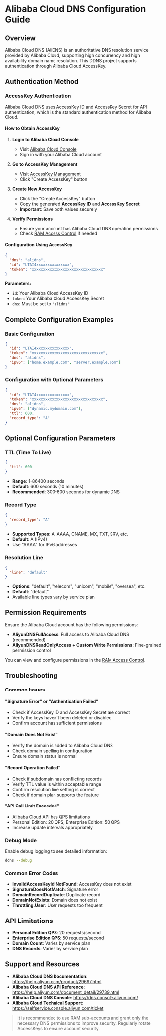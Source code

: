 # Alibaba Cloud DNS Configuration Guide

## Overview

Alibaba Cloud DNS (AliDNS) is an authoritative DNS resolution service provided by Alibaba Cloud, supporting high concurrency and high availability domain name resolution. This DDNS project supports authentication through Alibaba Cloud AccessKey.

## Authentication Method

### AccessKey Authentication

Alibaba Cloud DNS uses AccessKey ID and AccessKey Secret for API authentication, which is the standard authentication method for Alibaba Cloud.

#### How to Obtain AccessKey

1. **Login to Alibaba Cloud Console**
    - Visit [Alibaba Cloud Console](https://ecs.console.aliyun.com/)
    - Sign in with your Alibaba Cloud account

2. **Go to AccessKey Management**
    - Visit [AccessKey Management](https://usercenter.console.aliyun.com/#/manage/ak)
    - Click "Create AccessKey" button

3. **Create New AccessKey**
    - Click the "Create AccessKey" button
    - Copy the generated **AccessKey ID** and **AccessKey Secret**
    - **Important**: Save both values securely

4. **Verify Permissions**
    - Ensure your account has Alibaba Cloud DNS operation permissions
    - Check [RAM Access Control](https://ram.console.aliyun.com/policies) if needed

#### Configuration Using AccessKey

```json
{
  "dns": "alidns",
  "id": "LTAI4xxxxxxxxxxxxxxx",
  "token": "xxxxxxxxxxxxxxxxxxxxxxxxxxxxxxxx"
}
```

**Parameters:**

- `id`: Your Alibaba Cloud AccessKey ID
- `token`: Your Alibaba Cloud AccessKey Secret
- `dns`: Must be set to `"alidns"`

## Complete Configuration Examples

### Basic Configuration

```json
{
  "id": "LTAI4xxxxxxxxxxxxxxx",
  "token": "xxxxxxxxxxxxxxxxxxxxxxxxxxxxxxxx",
  "dns": "alidns",
  "ipv6": ["home.example.com", "server.example.com"]
}
```

### Configuration with Optional Parameters

```json
{
  "id": "LTAI4xxxxxxxxxxxxxxx",
  "token": "xxxxxxxxxxxxxxxxxxxxxxxxxxxxxxxx",
  "dns": "alidns",
  "ipv6": ["dynamic.mydomain.com"],
  "ttl": 600,
  "record_type": "A"
}
```

## Optional Configuration Parameters

### TTL (Time To Live)

```json
{
  "ttl": 600
}
```

- **Range**: 1-86400 seconds
- **Default**: 600 seconds (10 minutes)
- **Recommended**: 300-600 seconds for dynamic DNS

### Record Type

```json
{
  "record_type": "A"
}
```

- **Supported Types**: A, AAAA, CNAME, MX, TXT, SRV, etc.
- **Default**: A (IPv4)
- Use "AAAA" for IPv6 addresses

### Resolution Line

```json
{
  "line": "default"
}
```

- **Options**: "default", "telecom", "unicom", "mobile", "oversea", etc.
- **Default**: "default"
- Available line types vary by service plan

## Permission Requirements

Ensure the Alibaba Cloud account has the following permissions:

- **AliyunDNSFullAccess**: Full access to Alibaba Cloud DNS (recommended)
- **AliyunDNSReadOnlyAccess + Custom Write Permissions**: Fine-grained permission control

You can view and configure permissions in the [RAM Access Control](https://ram.console.aliyun.com/policies).

## Troubleshooting

### Common Issues

#### "Signature Error" or "Authentication Failed"

- Check if AccessKey ID and AccessKey Secret are correct
- Verify the keys haven't been deleted or disabled
- Confirm account has sufficient permissions

#### "Domain Does Not Exist"

- Verify the domain is added to Alibaba Cloud DNS
- Check domain spelling in configuration
- Ensure domain status is normal

#### "Record Operation Failed"

- Check if subdomain has conflicting records
- Verify TTL value is within acceptable range
- Confirm resolution line setting is correct
- Check if domain plan supports the feature

#### "API Call Limit Exceeded"

- Alibaba Cloud API has QPS limitations
- Personal Edition: 20 QPS, Enterprise Edition: 50 QPS
- Increase update intervals appropriately

### Debug Mode

Enable debug logging to see detailed information:

```sh
ddns --debug
```

### Common Error Codes

- **InvalidAccessKeyId.NotFound**: AccessKey does not exist
- **SignatureDoesNotMatch**: Signature error
- **DomainRecordDuplicate**: Duplicate record
- **DomainNotExists**: Domain does not exist
- **Throttling.User**: User requests too frequent

## API Limitations

- **Personal Edition QPS**: 20 requests/second
- **Enterprise Edition QPS**: 50 requests/second
- **Domain Count**: Varies by service plan
- **DNS Records**: Varies by service plan

## Support and Resources

- **Alibaba Cloud DNS Documentation**: <https://help.aliyun.com/product/29697.html>
- **Alibaba Cloud DNS API Reference**: <https://help.aliyun.com/document_detail/29739.html>
- **Alibaba Cloud DNS Console**: <https://dns.console.aliyun.com/>
- **Alibaba Cloud Technical Support**: <https://selfservice.console.aliyun.com/ticket>

> It is recommended to use RAM sub-accounts and grant only the necessary DNS permissions to improve security. Regularly rotate AccessKeys to ensure account security.
